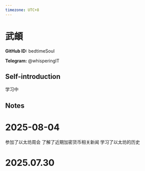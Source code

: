 ```yaml
---
timezone: UTC+8
---
```


# 武頔

**GitHub ID:** bedtimeSoul

**Telegram:** @whisperingIT

## Self-introduction

学习中

## Notes

<!-- Content_START -->
# 2025-08-04

参加了以太坊周会
了解了近期加密货币相关新闻
学习了以太坊的历史


# 2025.07.30


<!-- Content_END -->
